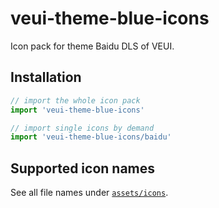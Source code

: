 # veui-theme-blue-icons

Icon pack for theme Baidu DLS of VEUI.

## Installation

```js
// import the whole icon pack
import 'veui-theme-blue-icons'

// import single icons by demand
import 'veui-theme-blue-icons/baidu'
```

## Supported icon names

See all file names under [`assets/icons`](https://github.com/ecomfe/veui/tree/dev/packages/veui-theme-blue-icons/assets/icons).
